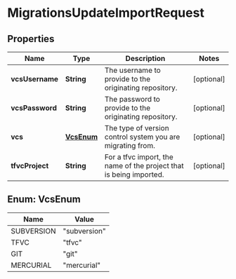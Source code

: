 

# MigrationsUpdateImportRequest


## Properties

| Name | Type | Description | Notes |
|------------ | ------------- | ------------- | -------------|
|**vcsUsername** | **String** | The username to provide to the originating repository. |  [optional] |
|**vcsPassword** | **String** | The password to provide to the originating repository. |  [optional] |
|**vcs** | [**VcsEnum**](#VcsEnum) | The type of version control system you are migrating from. |  [optional] |
|**tfvcProject** | **String** | For a tfvc import, the name of the project that is being imported. |  [optional] |



## Enum: VcsEnum

| Name | Value |
|---- | -----|
| SUBVERSION | &quot;subversion&quot; |
| TFVC | &quot;tfvc&quot; |
| GIT | &quot;git&quot; |
| MERCURIAL | &quot;mercurial&quot; |



